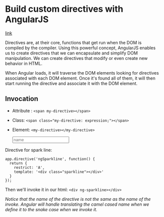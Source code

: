 # Build custom directives with AngularJS
[link](http://www.ng-newsletter.com/posts/directives.html)

Directives are, at their core, functions that get run when the DOM is compiled by the compiler. Using this powerful concept, AngularJS enables us to create directives that we can encapsulate and simplify DOM manipulation. We can create directives that modify or even create new behavior in HTML.

When Angular loads, it will traverse the DOM elements looking for directives associated with each DOM element. Once it's found all of them, it will then start running the directive and associate it with the DOM element.

## Invocation

- Attribute : `<span my-directive></span>`
- Class: `<span class="my-directive: expression;"></span>`
- Element: `<my-directive></my-directive>`

    <input type="text" ng-model="directivename" placeholder="name" />
    <span ng-bind="directivename"></span>
    <span ng:bind="directivename"></span>
    <span ng_bind="directivename"></span>
    <span x-ng-bind="directivename"></span>
    <span data-ng-bind="directivename"></span>

Directive for spark line:

    app.directive('ngSparkline', function() {
      return {
        restrict: 'A',
        template: '<div class="sparkline"></div>'
      }
    });

Then we'll invoke it in our html: `<div ng-sparkline></div>`

*Notice that the name of the directive is not the same as the name of the invoke. Angular will handle translating the camel cased name when we define it to the snake case when we invoke it.*
